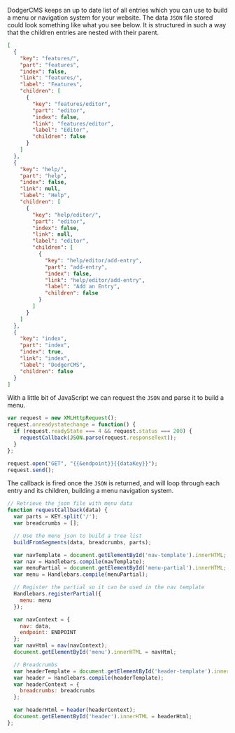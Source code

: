DodgerCMS keeps an up to date list of all entries which you can use to build a menu or navigation system for your website. The data `JSON` file stored could look something like what you see below. It is structured in such a way that the children entries are nested with their parent.

```json
[
  {
    "key": "features/",
    "part": "features",
    "index": false,
    "link": "features/",
    "label": "Features",
    "children": [
      {
        "key": "features/editor",
        "part": "editor",
        "index": false,
        "link": "features/editor",
        "label": "Editor",
        "children": false
      }
    ]
  },
  {
    "key": "help/",
    "part": "help",
    "index": false,
    "link": null,
    "label": "Help",
    "children": [
      {
        "key": "help/editor/",
        "part": "editor",
        "index": false,
        "link": null,
        "label": "editor",
        "children": [
          {
            "key": "help/editor/add-entry",
            "part": "add-entry",
            "index": false,
            "link": "help/editor/add-entry",
            "label": "Add an Entry",
            "children": false
          }
        ]
      }
    ]
  },
  {
    "key": "index",
    "part": "index",
    "index": true,
    "link": "index",
    "label": "DodgerCMS",
    "children": false
  }
]
```

With a little bit of JavaScript we can request the `JSON` and parse it to build a menu.

```js
var request = new XMLHttpRequest();
request.onreadystatechange = function() {
  if (request.readyState === 4 && request.status === 200) {
    requestCallback(JSON.parse(request.responseText));
  }
};

request.open("GET", "{{&endpoint}}{{dataKey}}");
request.send();
```

The callback is fired once the `JSON` is returned, and  will loop through each entry and its children, building a menu navigation system.

```js
// Retrieve the json file with menu data
function requestCallback(data) {
  var parts = KEY.split('/');
  var breadcrumbs = [];

  // Use the menu json to build a tree list
  buildFromSegments(data, breadcrumbs, parts);

  var navTemplate = document.getElementById('nav-template').innerHTML;
  var nav = Handlebars.compile(navTemplate);
  var menuPartial = document.getElementById('menu-partial').innerHTML;
  var menu = Handlebars.compile(menuPartial);

  // Register the partial so it can be used in the nav template
  Handlebars.registerPartial({
    menu: menu
  });

  var navContext = {
    nav: data,
    endpoint: ENDPOINT
  };
  var navHtml = nav(navContext);
  document.getElementById('menu').innerHTML = navHtml;

  // Breadcrumbs
  var headerTemplate = document.getElementById('header-template').innerHTML;
  var header = Handlebars.compile(headerTemplate);
  var headerContext = {
    breadcrumbs: breadcrumbs
  };

  var headerHtml = header(headerContext);
  document.getElementById('header').innerHTML = headerHtml;
};
```